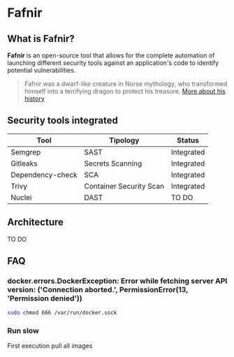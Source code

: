 # Fafnir

## What is Fafnir?

**Fafnir** is an open-source tool that allows for the complete automation of launching different security tools against an application's code to identify potential vulnerabilities. 

> Fafnir was a dwarf-like creature in Norse mythology, who transformed himself into a terrifying dragon to protect his treasure. [More about his history](https://vikingr.org/other-beings/fafnir)

## Security tools integrated

|Tool|Tipology|Status|
|----|--------|------|
|Semgrep|SAST|Integrated|
|Gitleaks|Secrets Scanning|Integrated|
|Dependency-check|SCA|Integrated|
|Trivy|Container Security Scan|Integrated|
|Nuclei|DAST|TO DO|

## Architecture

TO DO

## FAQ

### docker.errors.DockerException: Error while fetching server API version: ('Connection aborted.', PermissionError(13, 'Permission denied'))

```bash
sudo chmod 666 /var/run/docker.sock
```

### Run slow

First execution pull all images
